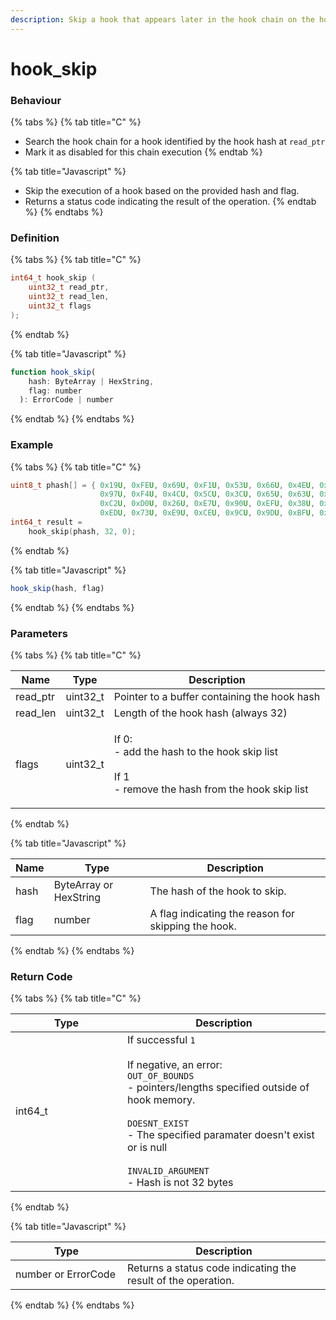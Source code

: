 ```yaml
---
description: Skip a hook that appears later in the hook chain on the hook account
---
```


# hook\_skip

### Behaviour

{% tabs %}
{% tab title="C" %}
* Search the hook chain for a hook identified by the hook hash at `read_ptr`
* Mark it as disabled for this chain execution
{% endtab %}

{% tab title="Javascript" %}
* Skip the execution of a hook based on the provided hash and flag.
* Returns a status code indicating the result of the operation.
{% endtab %}
{% endtabs %}

### Definition

{% tabs %}
{% tab title="C" %}
```c
int64_t hook_skip (
    uint32_t read_ptr,
    uint32_t read_len,
    uint32_t flags
);
```
{% endtab %}

{% tab title="Javascript" %}
```javascript
function hook_skip(
    hash: ByteArray | HexString,
    flag: number
  ): ErrorCode | number
```
{% endtab %}
{% endtabs %}



### Example

{% tabs %}
{% tab title="C" %}
```c
uint8_t phash[] = { 0x19U, 0xFEU, 0x69U, 0xF1U, 0x53U, 0x66U, 0x4EU, 0x8CU, 
                    0x97U, 0xF4U, 0x4CU, 0x5CU, 0x3CU, 0x65U, 0x63U, 0x79U, 
                    0xC2U, 0xD0U, 0x26U, 0xE7U, 0x90U, 0xEFU, 0x38U, 0xF7U, 
                    0xEDU, 0x73U, 0xE9U, 0xCEU, 0x9CU, 0x9DU, 0xBFU, 0x03U };
int64_t result = 
  	hook_skip(phash, 32, 0);
```
{% endtab %}

{% tab title="Javascript" %}
```javascript
hook_skip(hash, flag)
```
{% endtab %}
{% endtabs %}



### Parameters

{% tabs %}
{% tab title="C" %}


| Name      | Type      | Description                                                                                                   |
| --------- | --------- | ------------------------------------------------------------------------------------------------------------- |
| read\_ptr | uint32\_t | Pointer to a buffer containing the hook hash                                                                  |
| read\_len | uint32\_t | Length of the hook hash (always 32)                                                                           |
| flags     | uint32\_t | <p>If 0:<br>- add the hash to the hook skip list<br><br>If 1<br>- remove the hash from the hook skip list</p> |
{% endtab %}

{% tab title="Javascript" %}


| Name | Type                   | Description                                         |
| ---- | ---------------------- | --------------------------------------------------- |
| hash | ByteArray or HexString | The hash of the hook to skip.                       |
| flag | number                 | A flag indicating the reason for skipping the hook. |
{% endtab %}
{% endtabs %}

### Return Code

{% tabs %}
{% tab title="C" %}
<table><thead><tr><th width="163">Type</th><th>Description</th></tr></thead><tbody><tr><td>int64_t</td><td>If successful <code>1</code><br><br>If negative, an error:<br><code>OUT_OF_BOUNDS</code><br>- pointers/lengths specified outside of hook memory.<br><br><code>DOESNT_EXIST</code><br>- The specified paramater doesn't exist or is null<br><br><code>INVALID_ARGUMENT</code><br>- Hash is not 32 bytes</td></tr></tbody></table>
{% endtab %}

{% tab title="Javascript" %}
<table><thead><tr><th width="163">Type</th><th>Description</th></tr></thead><tbody><tr><td>number or ErrorCode</td><td>Returns a status code indicating the result of the operation.</td></tr></tbody></table>
{% endtab %}
{% endtabs %}

